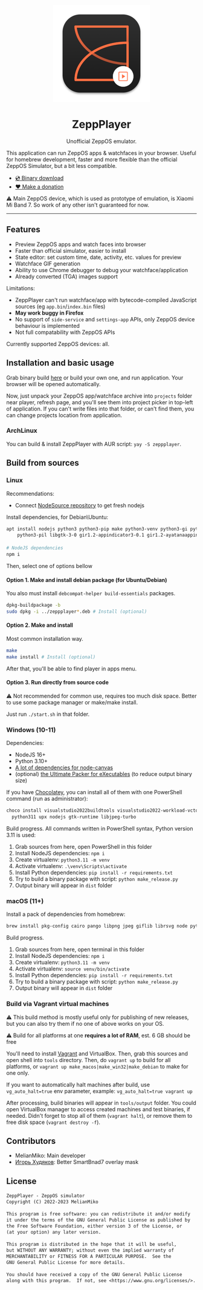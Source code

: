 <div align="center">
<img src="docs/logo256.png" alt="" />
<h1>ZeppPlayer</h1>
<p>Unofficial ZeppOS emulator.</p>
</div>

This application can run ZeppOS apps & watchfaces in your browser. Useful for 
homebrew development, faster and more flexible than the official ZeppOS 
Simulator, but a bit less compatible.

- [💿 Binary download](https://mmk.pw/en/zepp_player/)
- [❤️ Make a donation](https://mmk.pw/en/donate)

⚠️ Main ZeppOS device, which is used as prototype of emulation, is Xiaomi Mi Band 7.
So work of any other isn't guaranteed for now.

---

## Features
- Preview ZeppOS apps and watch faces into browser
- Faster than official simulator, easier to install
- State editor: set custom time, date, activity, etc. values for preview
- Watchface GIF generation
- Ability to use Chrome debugger to debug your watchface/application
- Already converted (TGA) images support

Limitations:
- ZeppPlayer can't run watchface/app with bytecode-compiled JavaScript sources (eg `app.bin`/`index.bin` files)
- **May work buggy in Firefox**
- No support of `side-service` and `settings-app` APIs, only ZeppOS device behaviour is implemented
- Not full compatability with ZeppOS APIs

Currently supported ZeppOS devices: all.

## Installation and basic usage

Grab binary build [here](https://mmk.pw/en/zepp_player/) or build your own one, and
run application. Your browser will be opened automatically.

Now, just unpack your ZeppOS app/watchface archive into `projects` folder near player,
refresh page, and you'll see them into project picker in top-left of application. If you
can't write files into that folder, or can't find them, you can change projects location
from application.

### ArchLinux
You can build & install ZeppPlayer with AUR script: `yay -S zeppplayer`.

## Build from sources

### Linux
Recommendations:
- Connect [NodeSource repository](https://github.com/nodesource/distributions) to get fresh nodejs

Install dependencies, for Debian\Ubuntu:

```bash
apt install nodejs python3 python3-pip make python3-venv python3-gi python3-requests python3-tk \
    python3-pil libgtk-3-0 gir1.2-appindicator3-0.1 gir1.2-ayatanaappindicator3-0.1

# NodeJS dependencies
npm i
```

Then, select one of options bellow

#### Option 1. Make and install debian package (for Ubuntu/Debian)
You also must install `debcompat-helper build-essentials` packages.

```bash
dpkg-buildpackage -b
sudo dpkg -i ../zeppplayer*.deb # Install (optional)
```

#### Option 2. Make and install
Most common installation way.

```bash
make
make install # Install (optional)
```

After that, you'll be able to find player in apps menu.

#### Option 3. Run directly from source code
️⚠️ Not recommended for common use, requires too much disk space. Better to use some package manager
or make/make install.

Just run `./start.sh` in that folder.

### Windows (10-11)
Dependencies:
- NodeJS 16+
- Python 3.10+
- [A lot of dependencies for node-canvas](https://github.com/Automattic/node-canvas/wiki/Installation:-Windows)
- (optional) [the Ultimate Packer for eXecutables](https://upx.github.io/) (to reduce output binary size)

If you have [Chocolatey](https://chocolatey.org/), you can install all of them with one
PowerShell command (run as administrator):

```powershell
choco install visualstudio2022buildtools visualstudio2022-workload-vctools `
  python311 upx nodejs gtk-runtime libjpeg-turbo
```

Build progress. All commands written in PowerShell syntax, Python version 3.11 is used:

1. Grab sources from here, open PowerShell in this folder
2. Install NodeJS dependencies: `npm i`
3. Create virtualenv: `python3.11 -m venv`
4. Activate virtualenv: `.\venv\Scripts\activate`
5. Install Python dependencies: `pip install -r requirements.txt`
6. Try to build a binary package with script: `python make_release.py`
7. Output binary will appear in `dist` folder

### macOS (11+)
Install a pack of dependencies from homebrew:
```bash
brew install pkg-config cairo pango libpng jpeg giflib librsvg node python@3.11 python-tk@3.11 upx
```

Build progress.

1. Grab sources from here, open terminal in this folder
2. Install NodeJS dependencies: `npm i`
3. Create virtualenv: `python3.11 -m venv`
4. Activate virtualenv: `source venv/bin/activate`
5. Install Python dependencies: `pip install -r requirements.txt`
6. Try to build a binary package with script: `python make_release.py`
7. Output binary will appear in `dist` folder

### Build via Vagrant virtual machines
⚠️ This build method is mostly useful only for publishing of new releases, but you can also
try them if no one of above works on your OS.

⚠️ Build for all platforms at one **requires a lot of RAM**, est. 6 GB should be free

You'll need to install [Vagrant](https://developer.hashicorp.com/vagrant) and VirtualBox.
Then, grab this sources and open shell into `tools` directory. Then, do `vagrant up` to build
for all platforms, or `vagrant up make_macos|make_win32|make_debian` to make for one only.

If you want to automatically halt machines after build, use `vg_auto_halt=true` env parameter,
example: `vg_auto_halt=true vagrant up`

After processing, build binaries will appear in `tools/output` folder. You could open 
VirtualBox manager to access created machines and test binaries, if needed.
Didn't forget to stop all of them (`vagrant halt`), or remove them to free disk space
(`vagrant destroy -f`).

## Contributors
- MelianMiko: Main developer
- [Игорь Худяков](https://4pda.to/forum/index.php?showuser=5434953): Better SmartBnad7 overlay mask

## License
    ZeppPlayer - ZeppOS simulator
    Copyright (C) 2022-2023 MelianMiko

    This program is free software: you can redistribute it and/or modify
    it under the terms of the GNU General Public License as published by
    the Free Software Foundation, either version 3 of the License, or
    (at your option) any later version.

    This program is distributed in the hope that it will be useful,
    but WITHOUT ANY WARRANTY; without even the implied warranty of
    MERCHANTABILITY or FITNESS FOR A PARTICULAR PURPOSE.  See the
    GNU General Public License for more details.

    You should have received a copy of the GNU General Public License
    along with this program.  If not, see <https://www.gnu.org/licenses/>.
